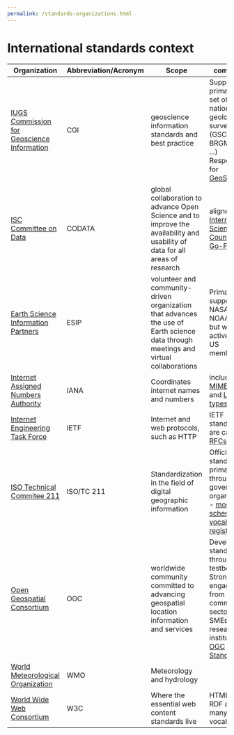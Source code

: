 ```yaml
---
permalink: /standards-organizations.html
---
```


# International standards context

Organization | Abbreviation/Acronym | Scope | comments
--- | --- | --- | ---
[IUGS Commission for Geoscience Information](http://www.cgi-iugs.org/) | CGI | geoscience information standards and best practice | Supported primarily by a set of national geological surveys (GSC, BGS, BRGM, GA, ...) Responsible for [GeoSciML](http://www.geosciml.org/)
[ISC Committee on Data](https://codata.org/) | CODATA |  global collaboration to advance Open Science and to improve the availability and usability of data for all areas of research | aligned with [International Science Council](https://council.science/) and [Go-FAIR](https://www.go-fair.org/)
[Earth Science Information Partners](https://www.esipfed.org/) | ESIP | volunteer and community-driven organization that advances the use of Earth science data through meetings and virtual collaborations | Primarily supported by NASA, NOAA, USGS but with active non-US membership
[Internet Assigned Numbers Authority](https://www.iana.org/) | IANA | Coordinates internet names and numbers | includes [MIME-types](https://www.iana.org/assignments/media-types/media-types.xhtml) and [Link types](https://www.iana.org/assignments/link-relations/link-relations.xhtml) 
[Internet Engineering Task Force](https://ietf.org/) | IETF | Internet and web protocols, such as HTTP | IETF standards are called [RFCs](https://ietf.org/standards/rfcs/)
[ISO Technical Commitee 211](https://committee.iso.org/home/tc211) | ISO/TC 211 | Standardization in the field of digital geographic information | Official standards, primarily through government organizations - [models, schemas, vocabularies, registries](https://www.isotc211.org/)  
[Open Geospatial Consortium](https://www.ogc.org/) | OGC | worldwide community committed to advancing geospatial location information and services | Develops standards through testbeds. Strong engagement from commercial sector, esp. SMEs, and research institutions - [OGC Standards](https://www.ogc.org/docs/is)
[World Meteorological Organization](https://public.wmo.int/en) | WMO | Meteorology and hydrology | 
[World Wide Web Consortium](https://www.w3.org/) | W3C | Where the essential web content standards live | HTML, XML, RDF and many RDF vocabularies 
